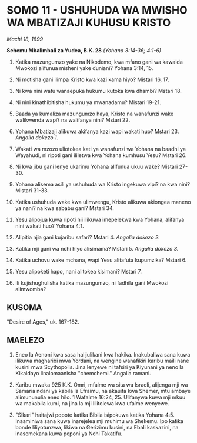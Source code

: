# SOMO 11 - USHUHUDA WA MWISHO WA MBATIZAJI KUHUSU KRISTO

*Machi 18, 1899*

**Sehemu Mbalimbali za Yudea, B.K. 28**
*(Yohana 3:14-36; 4:1-6)*

1. Katika mazungumzo yake na Nikodemo, kwa mfano gani wa kawaida Mwokozi alifunua misheni yake duniani? Yohana 3:14, 15.

2. Ni motisha gani ilimpa Kristo kwa kazi kama hiyo? Mistari 16, 17.

3. Ni kwa nini watu wanaepuka hukumu kutoka kwa dhambi? Mstari 18.

4. Ni nini kinathibitisha hukumu ya mwanadamu? Mistari 19-21.

5. Baada ya kumaliza mazungumzo haya, Kristo na wanafunzi wake walikwenda wapi? na walifanya nini? Mstari 22.

6. Yohana Mbatizaji alikuwa akifanya kazi wapi wakati huo? Mstari 23. *Angalia dokezo 1.*

7. Wakati wa mzozo uliotokea kati ya wanafunzi wa Yohana na baadhi ya Wayahudi, ni ripoti gani ililetwa kwa Yohana kumhusu Yesu? Mstari 26.

8. Ni kwa jibu gani lenye ukarimu Yohana alifunua ukuu wake? Mistari 27-30.

9. Yohana alisema asili ya ushuhuda wa Kristo ingekuwa vipi? na kwa nini? Mistari 31-33.

10. Katika ushuhuda wake kwa ulimwengu, Kristo alikuwa akiongea maneno ya nani? na kwa sababu gani? Mstari 34.

11. Yesu alipojua kuwa ripoti hii ilikuwa imepelekwa kwa Yohana, alifanya nini wakati huo? Yohana 4:1.

12. Alipitia njia gani kujaribu safari? Mstari 4. *Angalia dokezo 2.*

13. Katika mji gani wa nchi hiyo alisimama? Mstari 5. *Angalia dokezo 3.*

14. Katika uchovu wake mchana, wapi Yesu alitafuta kupumzika? Mstari 6.

15. Yesu alipoketi hapo, nani alitokea kisimani? Mstari 7.

16. Ili kujishughulisha katika mazungumzo, ni fadhila gani Mwokozi alimwomba?

## KUSOMA

"Desire of Ages," uk. 167-182.

## MAELEZO

1. Eneo la Aenoni kwa sasa halijulikani kwa hakika. Inakubaliwa sana kuwa ilikuwa magharibi mwa Yordani, na wengine wanafikiri karibu maili nane kusini mwa Scythopolis. Jina lenyewe ni tafsiri ya Kiyunani ya neno la Kikaldayo linalomaanisha "chemchemi." Angalia ramani.

2. Karibu mwaka 925 K.K. Omri, mfalme wa sita wa Israeli, alijenga mji wa Samaria ndani ya kabila la Efraimu, na akauita kwa Shemer, mtu ambaye alimununulia eneo hilo. 1 Wafalme 16:24, 25. Ulifanywa kuwa mji mkuu wa makabila kumi, na jina la mji lilitolewa kwa ufalme wenyewe.

3. "Sikari" haitajwi popote katika Biblia isipokuwa katika Yohana 4:5. Inaaminiwa sana kuwa inarejelea mji muhimu wa Shekemu. Ipo katika bonde liliyotunzwa, likiwa na Gerizimu kusini, na Ebali kaskazini, na inasemekana kuwa peponi ya Nchi Takatifu.